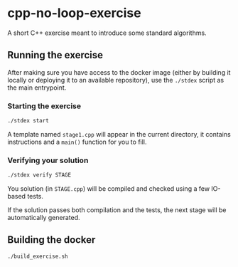 # cpp-no-loop-exercise

A short C++ exercise meant to introduce some standard algorithms.

## Running the exercise

After making sure you have access to the docker image (either by building it
locally or deploying it to an available repository), use the `./stdex` script
as the main entrypoint.

### Starting the exercise

```sh
./stdex start
```

A template named `stage1.cpp` will appear in the current directory, it contains
instructions and a `main()` function for you to fill.

### Verifying your solution

```sh
./stdex verify STAGE
```

You solution (in `STAGE.cpp`) will be compiled and checked using a few IO-based
tests.

If the solution passes both compilation and the tests, the next stage will be
automatically generated.

## Building the docker

```sh
./build_exercise.sh
```

